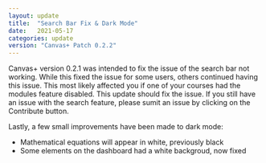 ```yaml
---
layout: update
title:  "Search Bar Fix & Dark Mode"
date:   2021-05-17
categories: update
version: "Canvas+ Patch 0.2.2"
---
```

Canvas+ version 0.2.1 was intended to fix the issue of the search bar not working. While this fixed the issue for some users, others continued having this issue. This most likely affected you if one of your courses had the modules feature disabled. This update should fix the issue. If you still have an issue with the search feature, please sumit an issue by clicking on the Contribute button.

Lastly, a few small improvements have been made to dark mode:

- Mathematical equations will appear in white, previously black
- Some elements on the dashboard had a white backgroud, now fixed